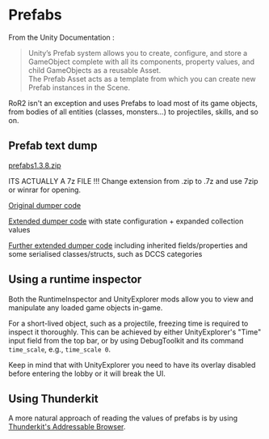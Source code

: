 # Prefabs
From the Unity Documentation :
> Unity’s Prefab system allows you to create, configure, and store a GameObject complete with all its components, property values, and child GameObjects as a reusable Asset. \
The Prefab Asset acts as a template from which you can create new Prefab instances in the Scene.

RoR2 isn't an exception and uses Prefabs to load most of its game objects, from bodies of all entities (classes, monsters...) to projectiles, skills, and so on.

## Prefab text dump
[prefabs1.3.8.zip](https://github.com/user-attachments/files/20060953/prefabs1.3.8.zip)

ITS ACTUALLY A 7z FILE !!! Change extension from .zip to .7z and use 7zip or winrar for opening.

[Original dumper code](https://gist.github.com/xiaoxiao921/9d7f5aa50676b475f3cf750b5ef57955)

[Extended dumper code](https://gist.github.com/yekoc/d632468df9ebc53641170301ac2f67ef) with state configuration + expanded collection values

[Further extended dumper code](https://gist.github.com/SChinchi/7dd6b321807e9166b65705e6aec96634) including inherited fields/properties and some serialised classes/structs, such as DCCS categories

## Using a runtime inspector

Both the RuntimeInspector and UnityExplorer mods allow you to view and manipulate any loaded game objects in-game.

For a short-lived object, such as a projectile, freezing time is required to inspect it thoroughly. This can be achieved by either UnityExplorer's "Time" input field from the top bar, or by using DebugToolkit and its command `time_scale`, e.g., `time_scale 0`.

Keep in mind that with UnityExplorer you need to have its overlay disabled before entering the lobby or it will break the UI.

## Using Thunderkit

A more natural approach of reading the values of prefabs is by using [Thunderkit's Addressable Browser](https://risk-of-thunder.github.io/R2Wiki/Mod-Creation/Thunderkit/Getting-Started/).